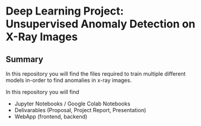 # Deep Learning Project: Unsupervised Anomaly Detection on X-Ray Images

## Summary
In this repository you will find the files required to train multiple different models in-order to find anomalies in x-ray images.

In this repository you will find
  - Jupyter Notebooks / Google Colab Notebooks
  - Delivarables (Proposal, Project Report, Presentation)
  - WebApp (frontend, backend)
